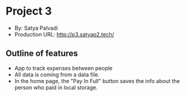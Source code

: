 # Project 3
+ By: Satya Palvadi
+ Production URL: <http://p3.satyap2.tech/>


## Outline of features
* App to track expenses between people
* All data is coming from a data file.
* In the home page, the "Pay In Full" button saves the info about the person who paid in local storage.
